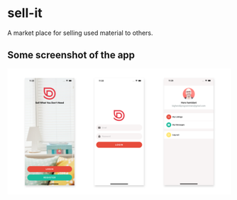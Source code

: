 # sell-it
A market place for selling used material to others.

## Some screenshot of the app
<p align="center">
  <img src="https://github.com/PrasathRavichandran/sell-it/blob/master/assets/design_screenshot1.png"/>
</p>
